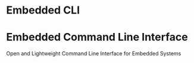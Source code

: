 # Embedded CLI
# Embedded Command Line Interface  
Open and Lightweight Command Line Interface for Embedded Systems 
